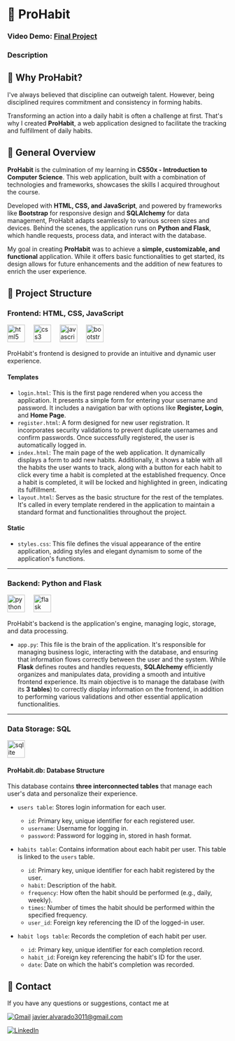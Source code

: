 # :rocket: ProHabit
### Video Demo: [Final Project](URL)
### Description

## :thought_balloon: Why ProHabit?
I've always believed that discipline can outweigh talent. However, being disciplined requires commitment and consistency in forming habits.

Transforming an action into a daily habit is often a challenge at first. That's why I created **ProHabit**, a web application designed to facilitate the tracking and fulfillment of daily habits.

## :ledger: General Overview
**ProHabit** is the culmination of my learning in **CS50x - Introduction to Computer Science**. This web application, built with a combination of technologies and frameworks, showcases the skills I acquired throughout the course.

Developed with **HTML, CSS, and JavaScript**, and powered by frameworks like **Bootstrap** for responsive design and **SQLAlchemy** for data management, ProHabit adapts seamlessly to various screen sizes and devices. Behind the scenes, the application runs on **Python and Flask**, which handle requests, process data, and interact with the database.

My goal in creating **ProHabit** was to achieve a **simple, customizable, and functional** application. While it offers basic functionalities to get started, its design allows for future enhancements and the addition of new features to enrich the user experience.

## :open_file_folder: Project Structure

### Frontend: HTML, CSS, JavaScript
<div align="left">
  <img src="https://cdn.jsdelivr.net/gh/devicons/devicon/icons/html5/html5-original.svg" height="40" alt="html5 logo"  />
  <img width="12" />
  <img src="https://cdn.jsdelivr.net/gh/devicons/devicon/icons/css3/css3-original.svg" height="40" alt="css3 logo"  />
  <img width="12" />
  <img src="https://cdn.jsdelivr.net/gh/devicons/devicon/icons/javascript/javascript-original.svg" height="40" alt="javascript logo"  />
  <img width="12" />
  <img src="https://cdn.jsdelivr.net/gh/devicons/devicon/icons/bootstrap/bootstrap-original.svg" height="40" alt="bootstrap logo"  />
  <img width="12" />
</div>

ProHabit's frontend is designed to provide an intuitive and dynamic user experience.

#### Templates
- `login.html`: This is the first page rendered when you access the application. It presents a simple form for entering your username and password. It includes a navigation bar with options like **Register, Login**, and **Home Page**.
- `register.html`: A form designed for new user registration. It incorporates security validations to prevent duplicate usernames and confirm passwords. Once successfully registered, the user is automatically logged in.
- `index.html`: The main page of the web application. It dynamically displays a form to add new habits. Additionally, it shows a table with all the habits the user wants to track, along with a button for each habit to click every time a habit is completed at the established frequency. Once a habit is completed, it will be locked and highlighted in green, indicating its fulfillment.
- `layout.html`: Serves as the basic structure for the rest of the templates. It's called in every template rendered in the application to maintain a standard format and functionalities throughout the project.

#### Static
- `styles.css`: This file defines the visual appearance of the entire application, adding styles and elegant dynamism to some of the application's functions.

---

### Backend: Python and Flask
<div align="left">
  <img src="https://cdn.jsdelivr.net/gh/devicons/devicon/icons/python/python-original.svg" height="40" alt="python logo"  />
  <img width="12" />
  <img src="https://cdn.jsdelivr.net/gh/devicons/devicon/icons/flask/flask-original.svg" height="40" alt="flask logo"  />
  <img width="12" />
</div>

ProHabit's backend is the application's engine, managing logic, storage, and data processing.

- `app.py`: This file is the brain of the application. It's responsible for managing business logic, interacting with the database, and ensuring that information flows correctly between the user and the system. While **Flask** defines routes and handles requests, **SQLAlchemy** efficiently organizes and manipulates data, providing a smooth and intuitive frontend experience. Its main objective is to manage the database (with its **3 tables**) to correctly display information on the frontend, in addition to performing various validations and other essential application functionalities.

---

### Data Storage: SQL
  <img src="https://cdn.jsdelivr.net/gh/devicons/devicon/icons/sqlite/sqlite-original.svg" height="40" alt="sqlite logo"  />

#### **ProHabit.db**: Database Structure
This database contains **three interconnected tables** that manage each user's data and personalize their experience.

- `users table`: Stores login information for each user.
  - `id`: Primary key, unique identifier for each registered user.
  - `username`: Username for logging in.
  - `password`: Password for logging in, stored in hash format.

- `habits table`: Contains information about each habit per user. This table is linked to the `users` table.
  - `id`: Primary key, unique identifier for each habit registered by the user.
  - `habit`: Description of the habit.
  - `frequency`: How often the habit should be performed (e.g., daily, weekly).
  - `times`: Number of times the habit should be performed within the specified frequency.
  - `user_id`: Foreign key referencing the ID of the logged-in user.

- `habit logs table`: Records the completion of each habit per user.
  - `id`: Primary key, unique identifier for each completion record.
  - `habit_id`: Foreign key referencing the habit's ID for the user.
  - `date`: Date on which the habit's completion was recorded.

## :iphone: Contact
If you have any questions or suggestions, contact me at

[![Gmail](https://img.shields.io/badge/Gmail-D14836?style=flat&logo=gmail&logoColor=white)](mailto:javier.alvarado3011@gmail.com) javier.alvarado3011@gmail.com

[![LinkedIn](https://img.shields.io/badge/LinkedIn-0077B5?style=flat&logo=linkedin&logoColor=white)](https://www.linkedin.com/in/carlos-menesess/)
